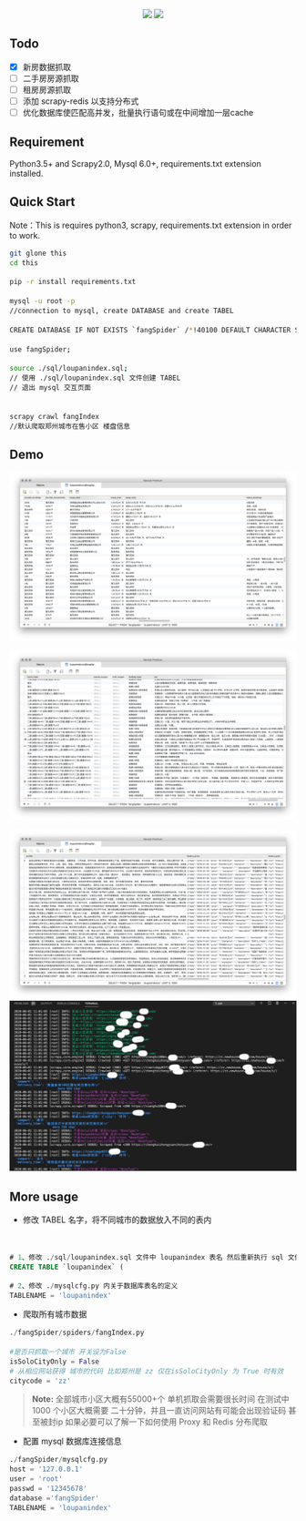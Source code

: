 <p align="center">

<img src="https://img.shields.io/badge/license-MIT-green" >
<img src="https://img.shields.io/badge/License-Python3-blue.svg">

</p>

## Todo
- [x] 新房数据抓取
- [ ] 二手房房源抓取
- [ ] 租房房源抓取 
- [ ] 添加 scrapy-redis  以支持分布式
- [ ] 优化数据库使匹配高并发，批量执行语句或在中间增加一层cache

## Requirement
Python3.5+ and Scrapy2.0, Mysql 6.0+, requirements.txt extension installed.


## Quick Start
Note：This is requires python3, scrapy, requirements.txt extension in order to work. 

```bash
git glone this
cd this

pip -r install requirements.txt

mysql -u root -p
//connection to mysql, create DATABASE and create TABEL

CREATE DATABASE IF NOT EXISTS `fangSpider` /*!40100 DEFAULT CHARACTER SET utf8mb4 COLLATE utf8mb4_general_ci */ /*!80016 DEFAULT ENCRYPTION='N' */

use fangSpider;

source ./sql/loupanindex.sql;
// 使用 ./sql/loupanindex.sql 文件创建 TABEL 
// 退出 mysql 交互页面


scrapy crawl fangIndex
//默认爬取郑州城市在售小区 楼盘信息 
```
## Demo
![alt Crawled Data](./res/demo5.png)

[comment]: <![alt Crawled Data](./res/demo4.png)>
![alt Crawled Data](./res/demo3.png)

[//]:<![alt Crawled Data](./res/demo2.png)>
![alt Crawled Data](./res/demo1.png)
![alt Crawled Data](./res/demo6.png)


## More usage

+ 修改 TABEL 名字，将不同城市的数据放入不同的表内
```sql


# 1、修改 ./sql/loupanindex.sql 文件中 loupanindex 表名 然后重新执行 sql 文件
CREATE TABLE `loupanindex` (

# 2、修改 ./mysqlcfg.py 内关于数据库表名的定义
TABLENAME = 'loupanindex'
```
+ 爬取所有城市数据
```python
./fangSpider/spiders/fangIndex.py

#是否只抓取一个城市 开关设为False
isSoloCityOnly = False
# 从相应网站获得 城市的代码 比如郑州是 zz 仅在isSoloCityOnly 为 True 时有效
citycode = 'zz'
```
>**Note:** 全部城市小区大概有55000+个 单机抓取会需要很长时间 在测试中 1000 个小区大概需要 二十分钟，并且一直访问网站有可能会出现验证码 甚至被封ip 如果必要可以了解一下如何使用 Proxy 和 Redis 分布爬取

+ 配置 mysql 数据库连接信息
```python
./fangSpider/mysqlcfg.py
host = '127.0.0.1'
user = 'root'
passwd = '12345678'
database ='fangSpider'
TABLENAME = 'loupanindex'
```
